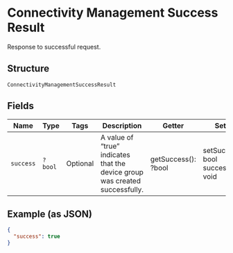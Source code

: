 
# Connectivity Management Success Result

Response to successful request.

## Structure

`ConnectivityManagementSuccessResult`

## Fields

| Name | Type | Tags | Description | Getter | Setter |
|  --- | --- | --- | --- | --- | --- |
| `success` | `?bool` | Optional | A value of “true” indicates that the device group was created successfully. | getSuccess(): ?bool | setSuccess(?bool success): void |

## Example (as JSON)

```json
{
  "success": true
}
```

